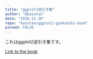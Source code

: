 ```yaml
---
title: "ggplot2逆引き集"
author: "@kazutan"
date: "2016-11-20"
repo: "kazutan/ggplot2-gyakubiki-book"
pinned: FALSE
---
```


これはggplot2逆引き集です。

[Link to the book](https://kazutan.github.io/ggplot2-gyakubiki-book/)
